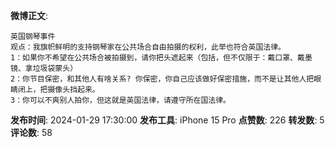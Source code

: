 **微博正文**: 
```
英国钢琴事件
观点：我旗帜鲜明的支持钢琴家在公共场合自由拍摄的权利，此举也符合英国法律。
1：如果你不希望在公共场合被拍摄到，请你把头遮起来（包括，但不仅限于：戴口罩、戴墨镜、拿垃圾袋蒙头）
2：你节目保密，和其他人有啥关系? 你保密，你自己应该做好保密措施，而不是让其他人把眼睛闭上，把摄像头挡起来。
3：你可以不爽别人拍你，但这就是英国法律，请遵守所在国法律。
```
**发布时间**: 2024-01-29 17:30:00
**发布工具**: iPhone 15 Pro
**点赞数**: 226
**转发数**: 5
**评论数**: 58
